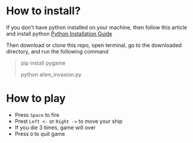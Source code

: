 # How to install?
If you don't have python installed on your machine, then follow this article and install python [Python Installation Guide](https://www.digitalocean.com/community/tutorials/install-python-windows-10)

Then download or clone this repo, open terminal, go to the downloaded directory, and run the following command

> pip install pygame
> 
> python alien_invasion.py

# How to play
* Press `Space` to fire
* Prest `Left <-` or `Right ->` to move your ship
* If you die 3 times, game will over
* Press `Q` to quit game
